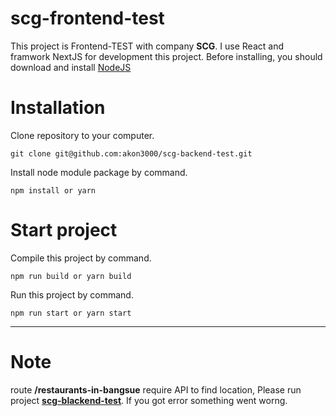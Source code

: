 # scg-frontend-test


This project is Frontend-TEST with company **SCG**.
I use React and framwork NextJS for development this project.
Before installing, you should download and install [NodeJS](https://nodejs.org/en/)

# Installation

Clone repository to your computer.

```
git clone git@github.com:akon3000/scg-backend-test.git
```

Install node module package by command.

```
npm install or yarn
```

# Start project

Compile this project by command.

```
npm run build or yarn build
```

Run this project by command.

```
npm run start or yarn start
```

---

# Note

route **/restaurants-in-bangsue** require API to find location, Please run project [**scg-blackend-test**](https://github.com/akon3000/scg-backend-test).
If you got error something went worng.